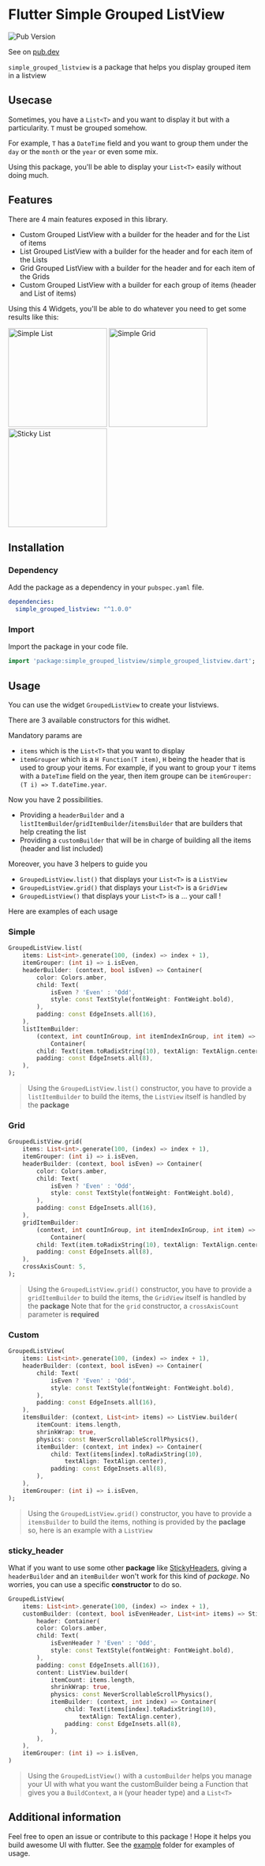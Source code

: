 # Flutter Simple Grouped ListView

![Pub Version](https://img.shields.io/pub/v/simple_grouped_listview)

See on [pub.dev](https://pub.dev/packages/simple_grouped_listview)

`simple_grouped_listview` is a package that helps you display grouped item in a listview

## Usecase

Sometimes, you have a `List<T>` and you want to display it but with a particularity.
`T` must be grouped somehow.

For example, `T` has a `DateTime` field and you want to group them under the `day` or the `month` or the `year` or even some mix.

Using this package, you'll be able to display your `List<T>` easily without doing much.

## Features

There are 4 main features exposed in this library.

- Custom Grouped ListView with a builder for the header and for the List of items
- List Grouped ListView with a builder for the header and for each item of the Lists
- Grid Grouped ListView with a builder for the header and for each item of the Grids
- Custom Grouped ListView with a builder for each group of items (header and List of items)

Using this 4 Widgets, you'll be able to do whatever you need to get some results like this:

<img width="200" alt="Simple List" src="https://raw.githubusercontent.com/quentin7b/flutter_grouped_listview/main/raw/simple_list.gif">
<img width="200" alt="Simple Grid" src="https://raw.githubusercontent.com/quentin7b/flutter_grouped_listview/main/raw/grid_list.gif">
<img width="200" alt="Sticky List" src="https://raw.githubusercontent.com/quentin7b/flutter_grouped_listview/main/raw/sticky_list.gif">


## Installation 

### Dependency 

Add the package as a dependency in your `pubspec.yaml` file.

```yaml
dependencies:
  simple_grouped_listview: "^1.0.0"
```

### Import 
Import the package in your code file.

```dart
import 'package:simple_grouped_listview/simple_grouped_listview.dart';
```

## Usage

You can use the widget `GroupedListView` to create your listviews.

There are 3 available constructors for this widhet.

Mandatory params are

- `items` which is the `List<T>` that you want to display
- `itemGrouper` which is a `H Function(T item)`, `H` being the header that is used to group your items. 
For example, if you want to group your `T` items with a `DateTime` field on the year, then item groupe can be `itemGrouper: (T i) => T.dateTime.year`.

Now you have 2 possibilities.

- Providing a `headerBuilder` and a `listItemBuilder`/`gridItemBuilder`/`itemsBuilder` that are builders that help creating the list
- Providing a `customBuilder` that will be in charge of building all the items (header and list included)

Moreover, you have 3 helpers to guide you

- `GroupedListView.list()` that displays your `List<T>` is a `ListView`
- `GroupedListView.grid()` that displays your `List<T>` is a `GridView`
- `GroupedListView()` that displays your `List<T>` is a ... your call ! 

Here are examples of each usage

### Simple

```dart
GroupedListView.list(
    items: List<int>.generate(100, (index) => index + 1),
    itemGrouper: (int i) => i.isEven,
    headerBuilder: (context, bool isEven) => Container(
        color: Colors.amber,
        child: Text(
            isEven ? 'Even' : 'Odd',
            style: const TextStyle(fontWeight: FontWeight.bold),
        ),
        padding: const EdgeInsets.all(16),
    ),
    listItemBuilder:
        (context, int countInGroup, int itemIndexInGroup, int item) =>
            Container(
        child: Text(item.toRadixString(10), textAlign: TextAlign.center),
        padding: const EdgeInsets.all(8),
    ),
);
```

> Using the `GroupedListView.list()` constructor, you have to provide a `listItemBuilder` to build the items, the `ListView` itself is handled by the **package**

### Grid

```dart
GroupedListView.grid(
    items: List<int>.generate(100, (index) => index + 1),
    itemGrouper: (int i) => i.isEven,
    headerBuilder: (context, bool isEven) => Container(
        color: Colors.amber,
        child: Text(
            isEven ? 'Even' : 'Odd',
            style: const TextStyle(fontWeight: FontWeight.bold),
        ),
        padding: const EdgeInsets.all(16),
    ),
    gridItemBuilder:
        (context, int countInGroup, int itemIndexInGroup, int item) =>
            Container(
        child: Text(item.toRadixString(10), textAlign: TextAlign.center),
        padding: const EdgeInsets.all(8),
    ),
    crossAxisCount: 5,
);
```

> Using the `GroupedListView.grid()` constructor, you have to provide a `gridItemBuilder` to build the items, the `GridView` itself is handled by the **package**
> Note that for the `grid` constructor, a `crossAxisCount` parameter is **required**

### Custom

```dart
GroupedListView(
    items: List<int>.generate(100, (index) => index + 1),
    headerBuilder: (context, bool isEven) => Container(
        child: Text(
            isEven ? 'Even' : 'Odd',
            style: const TextStyle(fontWeight: FontWeight.bold),
        ),
        padding: const EdgeInsets.all(16),
    ),
    itemsBuilder: (context, List<int> items) => ListView.builder(
        itemCount: items.length,
        shrinkWrap: true,
        physics: const NeverScrollableScrollPhysics(),
        itemBuilder: (context, int index) => Container(
            child: Text(items[index].toRadixString(10),
                textAlign: TextAlign.center),
            padding: const EdgeInsets.all(8),
        ),
    ),
    itemGrouper: (int i) => i.isEven,
);
```

> Using the `GroupedListView.grid()` constructor, you have to provide a `itemsBuilder` to build the items, nothing is provided by the **paclage** so, here is an example with a `ListView`

### sticky_header

What if you want to use some other **package** like [StickyHeaders](https://pub.dev/packages/sticky_headers), giving a `headerBuilder` and an `itemBuilder` won't work for this kind of *package*.
No worries, you can use a specific **constructor** to do so.

```dart
GroupedListView(
    items: List<int>.generate(100, (index) => index + 1),
    customBuilder: (context, bool isEvenHeader, List<int> items) => StickyHeader(
        header: Container(
        color: Colors.amber,
        child: Text(
            isEvenHeader ? 'Even' : 'Odd',
            style: const TextStyle(fontWeight: FontWeight.bold),
        ),
        padding: const EdgeInsets.all(16)),
        content: ListView.builder(
            itemCount: items.length,
            shrinkWrap: true,
            physics: const NeverScrollableScrollPhysics(),
            itemBuilder: (context, int index) => Container(
                child: Text(items[index].toRadixString(10),
                    textAlign: TextAlign.center),
                padding: const EdgeInsets.all(8),
            ),
        ),
    ),
    itemGrouper: (int i) => i.isEven,
)
```

> Using the `GroupedListView()` with a `customBuilder` helps you manage your UI with what you want the customBuilder being a Function that gives you a `BuildContext`, a `H` (your header type) and a `List<T>`


## Additional information

Feel free to open an issue or contribute to this package ! Hope it helps you build awesome UI with flutter.
See the [example](./example) folder for examples of usage.
